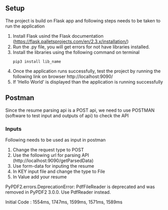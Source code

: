 ## Setup
 The project is build on Flask app and following steps needs to be taken to run the application
 1. Install Flask usind the Flask documentation (https://flask.palletsprojects.com/en/2.3.x/installation/)
 2. Run the .py file, you will get errors for not have libraries installed.
 3. Install the libraries using the following command on terminal
    ```
    pip3 install lib_name
    ```
 4. Once the application runs successfully, test the project by running the following link on browser
    http://localhost:9090/
 5. If 'Hello World' is displayed than the application is running successfully


## Postman

Since the resume parsing api is a POST api, we need to use POSTMAN (software to test input and outputs of api) to check the API

### Inputs
Following needs to be used as input in postman
1. Change the request type to POST
2. Use the following url for parsing API (http://localhost:9090/getParsedData)
3. Use form-data for inputing the resume
4. In KEY input file and change the type to File
5. In Value add your resume

PyPDF2.errors.DeprecationError: PdfFileReader is deprecated and was removed in PyPDF2 3.0.0. Use PdfReader instead.


Initial Code : 1554ms, 1747ms, 1599ms, 1571ms, 1589ms
